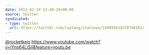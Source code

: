 ```yaml
---
date: 2012-01-19 13:40:29+00:00
source: twitter
syndicated:
- type: twitter
  url: https://twitter.com/roytang/statuses/159993634278748162/
---
```


[@rocketkeis](https://twitter.com/rocketkeis/)  https://www.youtube.com/watch?v=iYns64LiSiI&feature=youtu.be